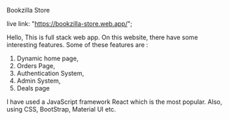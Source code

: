 Bookzilla Store

live link: "https://bookzilla-store.web.app/";

Hello,
This is full stack web app. On this website, there have some
interesting features. Some of these features are :
1. Dynamic home page,
2. Orders Page,
3. Authentication System, 
4. Admin System, 
5. Deals page

I have used a JavaScript framework React which is the most popular. Also, using CSS,
BootStrap, Material UI etc. 